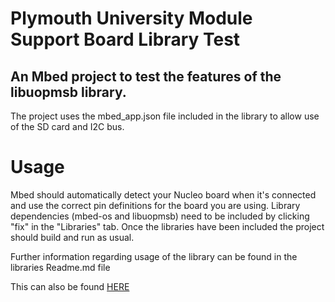 # Plymouth University Module Support Board Library Test
## An Mbed project to test the features of the libuopmsb library.

The project uses the mbed_app.json file included in the library to allow use of the SD card and I2C bus.


# Usage
Mbed should automatically detect your Nucleo board when it's connected and use the correct pin definitions for the board you are using.
Library dependencies (mbed-os and libuopmsb) need to be included by clicking "fix" in the "Libraries" tab.
Once the libraries have been included the project should build and run as usual.

Further information regarding usage of the library can be found in the libraries Readme.md file

This can also be found <a href="https://github.com/PlymouthUniversityEEER/PlymouthUniversityModuleSupportBoard/blob/main/README.md">HERE</a>
